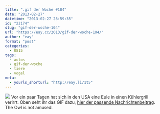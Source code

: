 ```yaml
---
title: ".gif der Woche #104"
date: "2013-02-27"
datetime: "2013-02-27 23:59:35"
id: "22174"
slug: "gif-der-woche-104"
url: "https://eay.cc/2013/gif-der-woche-104/"
author: "eay"
format: "post"
categories:
  - 0815
tags:
  - autos
  - gif-der-woche
  - tiere
  - vogel
meta:
  - yourls_shorturl: "http://eay.li/1t5"
---
```


![](https://eay.cc/uploads/2013/owlgrill.gif) Vor ein paar Tagen hat sich in den USA eine Eule in einen Kühlergrill verirrt. Oben seht ihr das GIF dazu, [hier der passende Nachrichtenbeitrag](http://www.youtube.com/watch?v=kA9YWECtsZs). The Owl is not amused.
